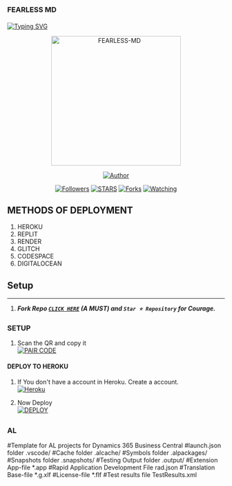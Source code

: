 
### FEARLESS MD
  </a>
</p>


####
<a href="https://git.io/typing-svg"><img src="https://readme-typing-svg.demolab.com?font=Black+Ops+One&size=40&pause=1000&color=1BAFBAFF&center=true&width=810&height=90&lines=THANKS FOR CHOOSING+FEARLESS;MULTI+DEVICE+WHATSAPP+BOT;CREATED+BY+FEARLESS+AND+SILVA; COMING+SOON" alt="Typing SVG" /></a>
  </p>
<p align="center">
    <img alt="FEARLESS-MD" width="300" height="300" src="https://telegra.ph/file/3d2014564be481e607635.jpg">
 </p>
<p align="center">
<p align="center">
<a href="https://github.com/Fearless-tech1/fearless-md"><img title="Author" src="https://img.shields.io/badge/FEARLESS_MD-black?style=for-the-badge&logo=github"></a>
<p/>
<p align="center">
<a href="https://github.com/Fearless-tech1?tab=followers"><img title="Followers" src="https://img.shields.io/github/followers/Fearless-tech1?label=Followers&style=social"></a>
<a href="https://github.com/Fearless-tech1/fearless-md/stargazers/"><img title="STARS" src="https://img.shields.io/github/stars/Fearless-tech1/fearless-md?&style=social"></a>
<a href="https://github.com/Fearless-tech1/fearless-md/network/members"><img title="Forks" src="https://img.shields.io/github/forks/Fearless-tech1/fearless-md?style=social"></a>
<a href="https://github.com/Fearless-tech1/fearless-md/watchers"><img title="Watching" src="https://img.shields.io/github/watchers/Fearless-tech1/fearless-md?label=Watching&style=social"></a>


## METHODS OF DEPLOYMENT 

1. HEROKU
2. REPLIT
3. RENDER
4. GLITCH
5. CODESPACE 
6. DIGITALOCEAN

## Setup
---
1.  ***Fork Repo [`CLICK HERE`](https://github.com/Fearless-tech1/fearless-md/fork) (A MUST) and `Star ⭐ Repository` for Courage.***
### SETUP

1. Scan the QR and copy it
    <br>
<a href='working on it' target="_blank"><img alt='PAIR CODE' src='https://img.shields.io/badge/Pair_code-100000?style=for-the-badge&logo=scan&logoColor=white&labelColor=black&color=blue'/></a>

#### DEPLOY TO HEROKU 

1. If You don't have a account in Heroku. Create a account.
    <br>
<a href='https://signup.heroku.com/' target="_blank"><img alt='Heroku' src='https://img.shields.io/badge/-Create-blue?style=for-the-badge&logo=heroku&logoColor=white'/></a>

3. Now Deploy
    <br>
<a href='https://dashboard.heroku.com/new?template=https://github.com/Sylivanu/fearless' target="_blank"><img alt='DEPLOY' src='https://img.shields.io/badge/-DEPLOY-purple?style=for-the-badge&logo=heroku&logoColor=white'/></a>
##

### AL ###
#Template for AL projects for Dynamics 365 Business Central
#launch.json folder
.vscode/
#Cache folder
.alcache/
#Symbols folder
.alpackages/
#Snapshots folder
.snapshots/
#Testing Output folder
.output/
#Extension App-file
*.app
#Rapid Application Development File
rad.json
#Translation Base-file
*.g.xlf
#License-file
*.flf
#Test results file
TestResults.xml